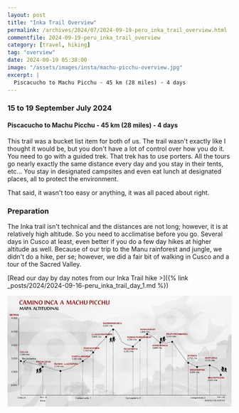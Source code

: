 ```yaml
---
layout: post
title: "Inka Trail Overview"
permalink: /archives/2024/07/2024-09-19-peru_inka_trail_overview.html
commentfile: 2024-09-19-peru_inka_trail_overview
category: [travel, hiking]
tag: "overview"
date: 2024-09-19 05:38:00
image: "/assets/images/insta/machu-picchu-overview.jpg"
excerpt: |
  Piscacucho to Machu Picchu - 45 km (28 miles) - 4 days
---
```


### 15 to 19 September July 2024

#### Piscacucho to Machu Picchu - 45 km (28 miles) - 4 days

This trail was a bucket list item for both of us. The trail wasn't exactly like I thought it would be, but you don't have a lot of control over how you do it. You need to go with a guided trek. That trek has to use porters. All the tours go nearly exactly the same distance every day and you stay in their tents, etc... You stay in designated campsites and even eat lunch at designated places, all to protect the environment.

That said, it wasn't too easy or anything, it was all paced about right.

### Preparation

The Inka trail isn't technical and the distances are not long; however, it is at relatively high altitude. So you need to acclimatise before you go. Several days in Cusco at least, even better if you do a few day hikes at higher altitude as well. Because of our trip to the Manu rainforest and jungle, we didn't do a hike, per se; however, we did a fair bit of walking in Cusco and a tour of the Sacred Valley.

[Read our day by day notes from our Inka Trail hike >]({% link _posts/2024/2024-09-16-peru_inka_trail_day_1.md %})

[!["Map of the Inka Trail"](/assets/images/insta/inca-trails-altitude-map.jpg "Map of the Inka Trail")](/assets/images/insta/inca-trails-altitude-map.jpg)
